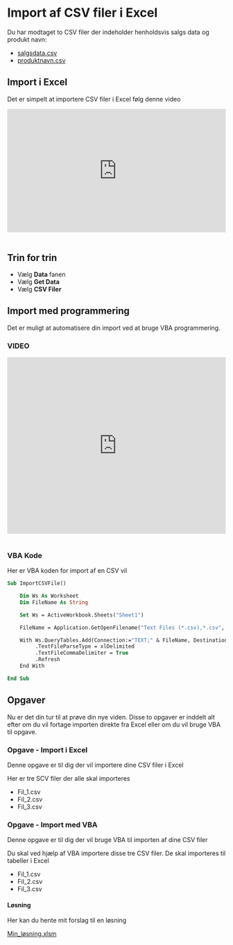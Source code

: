 # Import af CSV filer i Excel
Du har modtaget to CSV filer der indeholder henholdsvis salgs data og produkt navn:

- [salgsdata.csv](./data/salgsdata.csv)
- [produktnavn.csv](./data/produktnavn.csv)

## Import i Excel
Det er simpelt at importere CSV filer i Excel følg denne video

<div style="position: relative; padding-bottom: 56.25%; height: 0;"><iframe src="https://www.loom.com/embed/7cb1614f9d4049a1a09b625329cffe7b" frameborder="0" webkitallowfullscreen mozallowfullscreen allowfullscreen style="position: absolute; top: 0; left: 0; width: 100%; height: 100%;"></iframe></div>
<br />

## Trin for trin
- Vælg **Data** fanen
- Vælg **Get Data**
- Vælg **CSV Filer**

## Import med programmering
Det er muligt at automatisere din import ved at bruge VBA programmering.

### VIDEO
<div style="position: relative; padding-bottom: 80.49713193116635%; height: 0;"><iframe src="https://www.loom.com/embed/23faa1de5fcb4531a0be2e317fe03109" frameborder="0" webkitallowfullscreen mozallowfullscreen allowfullscreen style="position: absolute; top: 0; left: 0; width: 100%; height: 100%;"></iframe></div>
<br/>

### VBA Kode
Her er VBA koden for import af en CSV vil 
``` vb
Sub ImportCSVFile()

    Dim Ws As Worksheet
    Dim FileName As String

    Set Ws = ActiveWorkbook.Sheets("Sheet1")

    FileName = Application.GetOpenFilename("Text Files (*.csv),*.csv", ,"Vælg CSV fil")

    With Ws.QueryTables.Add(Connection:="TEXT;" & FileName, Destination:=Ws.Range("A1"))
         .TextFileParseType = xlDelimited
         .TextFileCommaDelimiter = True
         .Refresh
    End With

End Sub
```

## Opgaver
Nu er det din tur til at prøve din nye viden.
Disse to opgaver er inddelt alt efter om du vil fortage importen direkte fra Excel eller om du vil bruge VBA til opgave.

### Opgave - Import i Excel
Denne opgave er til dig der vil importere dine CSV filer i Excel

Her er tre SCV filer der alle skal importeres

- Fil_1.csv
- Fil_2.csv
- Fil_3.csv

### Opgave - Import med VBA
Denne opgave er til dig der vil bruge VBA til importen af dine CSV filer

Du skal ved hjælp af VBA importere disse tre CSV filer.
De skal importeres til tabeller i Excel

- Fil_1.csv
- Fil_2.csv
- Fil_3.csv

#### Løsning
Her kan du hente mit forslag til en løsning

[Min_løsning.xlsm]()
